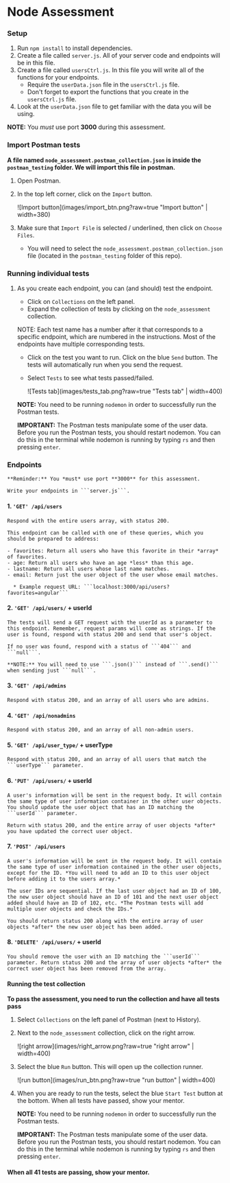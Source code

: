 # Node Assessment

### Setup

1. Run ```npm install``` to install dependencies.
2. Create a file called ```server.js```. All of your server code and endpoints will be in this file.
3. Create a file called ```usersCtrl.js```.  In this file you will write all of the functions for your endpoints.
    - Require the ```userData.json``` file in the ```usersCtrl.js``` file.
    - Don't forget to export the functions that you create in the ```usersCtrl.js``` file.
4. Look at the ```userData.json``` file to get familiar with the data you will be using.    

  **NOTE:** You *must* use port **3000** during this assessment.    

### Import Postman tests

  **A file named ```node_assessment.postman_collection.json``` is inside the ```postman_testing``` folder. We will import this file in postman.**

1. Open Postman.
2. In the top left corner, click on the ```Import``` button.

    ![Import button](images/import_btn.png?raw=true "Import button" | width=380)

3. Make sure that ```Import File``` is selected / underlined, then click on ```Choose Files```.

    - You will need to select the ```node_assessment.postman_collection.json``` file (located in the ```postman_testing``` folder of this repo).

### Running individual tests

1. As you create each endpoint, you can (and should) test the endpoint.
    - Click on ```Collections``` on the left panel.
    - Expand the collection of tests by clicking on the ```node_assessment``` collection.

    NOTE: Each test name has a number after it that corresponds to a specific endpoint, which are numbered in the instructions. Most of the endpoints have multiple corresponding tests.

    - Click on the test you want to run. Click on the blue ```Send``` button. The tests will automatically run when you send the request.
    - Select ```Tests``` to see what tests passed/failed.

      ![Tests tab](images/tests_tab.png?raw=true "Tests tab" | width=400)

    **NOTE:** You need to be running ```nodemon``` in order to successfully run the Postman tests.

    **IMPORTANT:** The Postman tests manipulate some of the user data. Before you run the Postman tests, you should restart nodemon. You can do this in the terminal while nodemon is running by typing ```rs``` and then pressing ```enter```.

### Endpoints

    **Reminder:** You *must* use port **3000** for this assessment.

    Write your endpoints in ```server.js```.

#### 1. ```'GET' /api/users```

    Respond with the entire users array, with status 200.

    This endpoint can be called with one of these queries, which you should be prepared to address:

    - favorites: Return all users who have this favorite in their *array* of favorites.
    - age: Return all users who have an age *less* than this age.
    - lastname: Return all users whose last name matches.
    - email: Return just the user object of the user whose email matches.

      * Example request URL: ```localhost:3000/api/users?favorites=angular```

#### 2. ```'GET' /api/users/``` + userId

    The tests will send a GET request with the userId as a parameter to this endpoint. Remember, request params will come as strings. If the user is found, respond with status 200 and send that user's object.

    If no user was found, respond with a status of ```404``` and ```null```.

    **NOTE:** You will need to use ```.json()``` instead of ```.send()``` when sending just ```null```.


#### 3. ```'GET' /api/admins```

    Respond with status 200, and an array of all users who are admins.

#### 4. ```'GET' /api/nonadmins```

    Respond with status 200, and an array of all non-admin users.

#### 5. ```'GET' /api/user_type/``` + userType

    Respond with status 200, and an array of all users that match the ```userType``` parameter.

#### 6. ```'PUT' /api/users/``` + userId

    A user's information will be sent in the request body. It will contain the same type of user information container in the other user objects. You should update the user object that has an ID matching the ```userId``` parameter.

    Return with status 200, and the entire array of user objects *after* you have updated the correct user object.

#### 7. ```'POST' /api/users```

    A user's information will be sent in the request body. It will contain the same type of user information contained in the other user objects, except for the ID. *You will need to add an ID to this user object before adding it to the users array.*

    The user IDs are sequential. If the last user object had an ID of 100, the new user object should have an ID of 101 and the next user object added should have an ID of 102, etc. *The Postman tests will add multiple user objects and check the IDs.*

    You should return status 200 along with the entire array of user objects *after* the new user object has been added.

#### 8. ```'DELETE' /api/users/``` + userId

    You should remove the user with an ID matching the ```userId``` parameter. Return status 200 and the array of user objects *after* the correct user object has been removed from the array.

#### Running the test collection

  **To pass the assessment, you need to run the collection and have all tests pass**

1. Select ```Collections``` on the left panel of Postman (next to History).
2. Next to the ```node_assessment``` collection, click on the right arrow.

    ![right arrow](images/right_arrow.png?raw=true "right arrow" | width=400)

3. Select the blue ```Run``` button. This will open up the collection runner.

    ![run button](images/run_btn.png?raw=true "run button" | width=400)

4. When you are ready to run the tests, select the blue ```Start Test``` button at the bottom. When all tests have passed, show your mentor.

    **NOTE:** You need to be running ```nodemon``` in order to successfully run the Postman tests.

    **IMPORTANT:** The Postman tests manipulate some of the user data. Before you run the Postman tests, you should restart nodemon. You can do this in the terminal while nodemon is running by typing ```rs``` and then pressing ```enter```.

#### When all 41 tests are passing, show your mentor.
